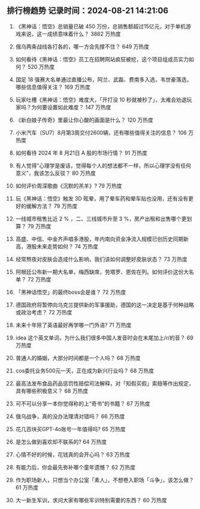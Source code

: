 
## 排行榜趋势 记录时间：2024-08-21 14:21:06
  
  1. 《黑神话：悟空》总销量已破 450 万份，总销售额超过15亿元，对于单机游戏来说，这一成绩意味着什么？ 3882 万热度
    
  2. 俄乌两条战线各打各的，哪一方会先撑不住？ 649 万热度
    
  3. 如何看待《黑神话：悟空》员工在招聘网站疯狂被挖，这个项目组成员实力如何？ 520 万热度
    
  4. 国足 18 强赛大名单通过直播公布，阿兰、武磊、费南多入选，韦世豪落选，哪些信息值得关注？ 169 万热度
    
  5. 玩家吐槽《黑神话：悟空》难度大，「开打没 10 秒就被秒了」，太难会劝退玩家吗？为何要设置如此难度？ 147 万热度
    
  6. 《新白娘子传奇》里最让你心酸的画面是什么？ 120 万热度
    
  7. 小米汽车（SU7）8月第3周交付2600辆，还有哪些值得关注的信息？ 106 万热度
    
  8. 如何看待 2024 年 8 月21日 A 股的市场行情？ 91 万热度
    
  9. 有人觉得“心理学是废话，觉得每个人的想法都不一样，所以心理学没有任何意义”，我该怎么反驳？ 80 万热度
    
  10. 如何评价周深歌曲《沉默的羔羊》? 79 万热度
    
  11. 玩《黑神话：悟空》触发 3D 眩晕，用了晕车药和晕车贴也没用，还有没有更好的缓解方法？ 79 万热度
    
  12. 一线城市租售比近 2 % ，二、三线城市升至 3 %，房产出租和出售哪个更划算？ 79 万热度
    
  13. 高盛、中信、中金齐声唱多港股，年内南向资金净流入规模已创历史同期新高，港股未来走势如何？ 74 万热度
    
  14. 经常熬夜对皮肤会造成什么影响，我们该如何调整好皮肤状态？ 73 万热度
    
  15. 阿根廷公布新一期大名单，梅西缺席，劳塔罗、恩佐在列。如何评价这份大名单？ 72 万热度
    
  16. 「黑神话悟空」的最终boss会是谁？ 72 万热度
    
  17. 德国政府将暂停向乌克兰提供新的军事援助，德国的这一决定是基于何种战略或政治考虑？ 72 万热度
    
  18. 未来十年除了英语最好再学哪一门外语? 71 万热度
    
  19. idea 这个英文单词，为什么我们很多中国人发音时会在末尾加上/r/的音？ 69 万热度
    
  20. 普通人的婚姻，大部分时间都是一个人吗？ 68 万热度
    
  21. cos委托业务500元一天，正在成为新兴行业吗？ 68 万热度
    
  22. 最高法发布食品药品惩罚性赔偿司法解释，对「知假买假」索赔等作出规定，具有哪些积极意义？ 68 万热度
    
  23. 可不可以分享一本你觉得称的上“奇书”的书籍？ 67 万热度
    
  24. 俄乌战争，真的没办法理清对错吗？ 66 万热度
    
  25. 花几百块买GPT-4o账号一年值得吗? 65 万热度
    
  26. 是怎么做到喜欢却不联系的? 64 万热度
    
  27. 心情不好的时候，花钱真的会开心吗？ 63 万热度
    
  28. 有能力后，你会最先弥补哪个童年遗憾？ 62 万热度
    
  29. 作为职场新人，只想当个办公室「素人」，不想卷入职场「斗争」，该怎么做？ 61 万热度
    
  30. 大一新生军训，求问大家有哪些军训特别需要的东西？ 60 万热度
    